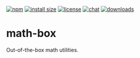 [![npm](https://img.shields.io/npm/v/math-utils)](https://img.shields.io/npm/v/math-utils)
[![install size](https://packagephobia.com/badge?p=math-utils)](https://packagephobia.com/result?p=math-utils)
[![license](https://img.shields.io/github/license/AndyFang36/math-utils)](https://img.shields.io/github/license/AndyFang36/math-utils)
[![chat](https://img.shields.io/gitter/room/AndyFang36/math-utils)](https://img.shields.io/gitter/room/AndyFang36/math-utils)
[![downloads](https://img.shields.io/npm/dw/math-utils)](https://img.shields.io/npm/dw/math-utils)


# math-box
Out-of-the-box math utilities.
